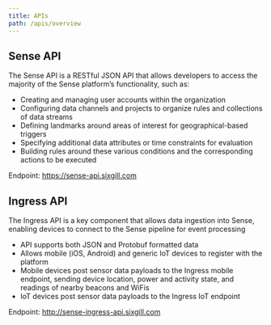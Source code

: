```yaml
---
title: APIs
path: /apis/overview
---
```


## Sense API

The Sense API is a RESTful JSON API that allows developers to access the majority of the Sense platform’s functionality, such as:

- Creating and managing user accounts within the organization 
- Configuring data channels and projects to organize rules and collections of data streams
- Defining landmarks around areas of interest for geographical-based triggers
- Specifying additional data attributes or time constraints for evaluation
- Building rules around these various conditions and the corresponding actions to be executed

Endpoint: https://sense-api.sixgill.com

## Ingress API

The Ingress API is a key component that allows data ingestion into Sense, enabling devices to connect to the Sense pipeline for event processing
- API supports both JSON and Protobuf formatted data
- Allows mobile (iOS, Android) and generic IoT devices to register with the platform
- Mobile devices post sensor data payloads to the Ingress mobile endpoint, sending device location, power and activity state, and readings of nearby beacons and WiFis
- IoT devices post sensor data payloads to the Ingress IoT endpoint

Endpoint: http://sense-ingress-api.sixgill.com